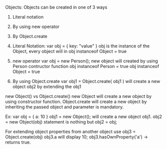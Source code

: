 Objects:
Objects can be created in one of 3 ways
1. Literal notation
2. By using new operator
3. By Object.create

1. Literal Notation:
   var obj = {
    key: "value"
   }
   obj is the instance of the Object, every object will in
   obj instanceof Object = true
   
2. new operator
  var obj = new Person();
  new object will created by using Person contructor function
  obj instanceof Person = true
  obj instanceof Object = true
  
3. By using Object.create
   var obj1 = Object.create( obj1 )
   will create a new object obj2 by extending the obj1
   
new Object() vs Object.create()
new Object will create a new object by using constructor function.
Object.create will create a new object by inheriting the passed object and parameter is mandatory.

Ex: var obj = { a: 10 }
obj1 = new Object(); will create a new object obj1.
obj2 = new Object(obj)  statement is nothing but obj2 = obj; 

For extending object properties from another object use
obj3 = Object.create(obj)
obj3.a will display 10;
obj3.hasOwnProperty('a') -> returns true.

